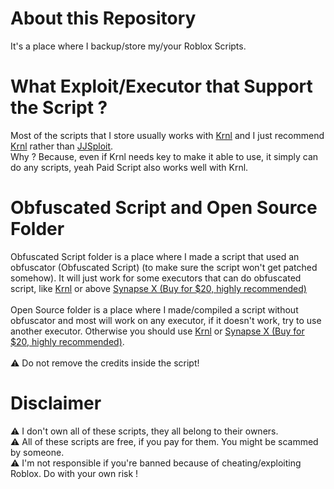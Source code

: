 # About this Repository
It's a place where I backup/store my/your Roblox Scripts.
# What Exploit/Executor that Support the Script ?
Most of the scripts that I store usually works with <a href="https://wearedevs.net/dinfo/Krnl" target="_blank">Krnl</a> 
and I just recommend <a href="https://wearedevs.net/dinfo/Krnl" target="_blank">Krnl</a> rather than 
<a href="https://wearedevs.net/dinfo/JJSploit" target="_blank">JJSploit</a>.<br>
Why ? Because, even if Krnl needs key to make it able to use, it simply can do any 
scripts, yeah Paid Script also works well with Krnl.
# Obfuscated Script and Open Source Folder
Obfuscated Script folder is a place where I made a script that used an obfuscator (Obfuscated Script) (to make sure the script won't get patched somehow). It will just work for 
some executors that can do obfuscated script, like <a href="https://wearedevs.net/dinfo/Krnl" target="_blank">Krnl</a> or above <a href="https://x.synapse.to/" target="_blank">Synapse X (Buy for $20, highly recommended)</a><br><br>
Open Source folder is a place where I made/compiled a script without obfuscator and most will work on any executor, if it doesn't work, try to use another executor. Otherwise you should use <a href="https://wearedevs.net/dinfo/Krnl" target="_blank">Krnl</a> or <a href="https://x.synapse.to/" target="_blank">Synapse X (Buy for $20, highly recommended)</a>. <br>
<br>
⚠️ Do not remove the credits inside the script!
# Disclaimer
⚠️ I don't own all of these scripts, they all belong to their owners.<br>
⚠️ All of these scripts are free, if you pay for them. You might be scammed by someone.<br>
⚠️ I'm not responsible if you're banned because of cheating/exploiting Roblox. Do with your own risk !

